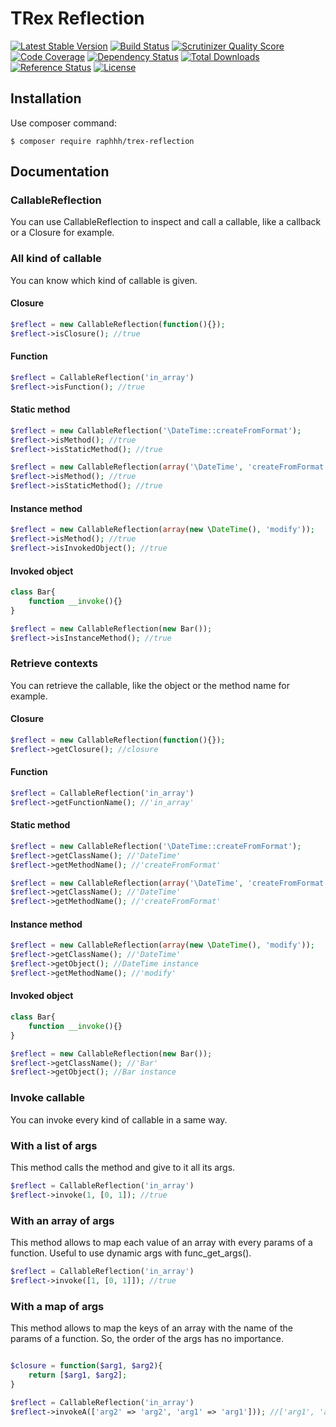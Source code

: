 # TRex Reflection

[![Latest Stable Version](https://poser.pugx.org/raphhh/trex-reflection/v/stable.svg)](https://packagist.org/packages/raphhh/trex-reflection)
[![Build Status](https://travis-ci.org/Raphhh/trex-reflection.png)](https://travis-ci.org/Raphhh/trex-reflection)
[![Scrutinizer Quality Score](https://scrutinizer-ci.com/g/Raphhh/trex-reflection/badges/quality-score.png?b=master)](https://scrutinizer-ci.com/g/Raphhh/trex-reflection/)
[![Code Coverage](https://scrutinizer-ci.com/g/Raphhh/trex-reflection/badges/coverage.png?b=master)](https://scrutinizer-ci.com/g/Raphhh/trex-reflection/)
[![Dependency Status](https://www.versioneye.com/user/projects/54062eb9c4c187ff6100006f/badge.svg?style=flat)](https://www.versioneye.com/user/projects/54062eb9c4c187ff6100006f)
[![Total Downloads](https://poser.pugx.org/raphhh/trex-reflection/downloads.svg)](https://packagist.org/packages/raphhh/trex-reflection)
[![Reference Status](https://www.versioneye.com/php/raphhh:trex-reflection/reference_badge.svg?style=flat)](https://www.versioneye.com/php/raphhh:trex-reflection/references)
[![License](https://poser.pugx.org/raphhh/trex-reflection/license.svg)](https://packagist.org/packages/raphhh/trex-reflection)



## Installation


Use composer command:

```
$ composer require raphhh/trex-reflection
```

## Documentation

### CallableReflection

You can use CallableReflection to inspect and call a callable, like a callback or a Closure for example.

### All kind of callable

You can know which kind of callable is given.

#### Closure
```php
$reflect = new CallableReflection(function(){});
$reflect->isClosure(); //true
```

#### Function
```php
$reflect = CallableReflection('in_array')
$reflect->isFunction(); //true
```

#### Static method
```php
$reflect = new CallableReflection('\DateTime::createFromFormat');
$reflect->isMethod(); //true
$reflect->isStaticMethod(); //true
```

```php
$reflect = new CallableReflection(array('\DateTime', 'createFromFormat'));
$reflect->isMethod(); //true
$reflect->isStaticMethod(); //true
```

#### Instance method
```php
$reflect = new CallableReflection(array(new \DateTime(), 'modify'));
$reflect->isMethod(); //true
$reflect->isInvokedObject(); //true
```

#### Invoked object
```php
class Bar{
    function __invoke(){}
}

$reflect = new CallableReflection(new Bar());
$reflect->isInstanceMethod(); //true
```

### Retrieve contexts

You can retrieve the callable, like the object or the method name for example.

#### Closure
```php
$reflect = new CallableReflection(function(){});
$reflect->getClosure(); //closure
```

#### Function
```php
$reflect = CallableReflection('in_array')
$reflect->getFunctionName(); //'in_array'
```

#### Static method
```php
$reflect = new CallableReflection('\DateTime::createFromFormat');
$reflect->getClassName(); //'DateTime'
$reflect->getMethodName(); //'createFromFormat'
```

```php
$reflect = new CallableReflection(array('\DateTime', 'createFromFormat'));
$reflect->getClassName(); //'DateTime'
$reflect->getMethodName(); //'createFromFormat'
```

#### Instance method
```php
$reflect = new CallableReflection(array(new \DateTime(), 'modify'));
$reflect->getClassName(); //'DateTime'
$reflect->getObject(); //DateTime instance
$reflect->getMethodName(); //'modify'
```

#### Invoked object
```php
class Bar{
    function __invoke(){}
}

$reflect = new CallableReflection(new Bar());
$reflect->getClassName(); //'Bar'
$reflect->getObject(); //Bar instance
```


### Invoke callable

You can invoke every kind of callable in a same way.

### With a list of args

This method calls the method and give to it all its args.

```php
$reflect = CallableReflection('in_array')
$reflect->invoke(1, [0, 1]); //true
```

### With an array of args

This method allows to map each value of an array with every params of a function. Useful to use dynamic args with func_get_args().

```php
$reflect = CallableReflection('in_array')
$reflect->invoke([1, [0, 1]]); //true
```

### With a map of args

This method allows to map the keys of an array with the name of the params of a function. So, the order of the args has no importance.

```php

$closure = function($arg1, $arg2){
    return [$arg1, $arg2];
}

$reflect = CallableReflection('in_array')
$reflect->invokeA(['arg2' => 'arg2', 'arg1' => 'arg1'])); //['arg1', 'arg2']
```
